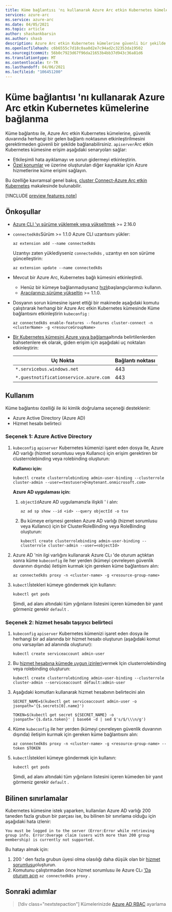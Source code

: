 ```yaml
---
title: Küme bağlantısı 'nı kullanarak Azure Arc etkin Kubernetes kümelerine bağlanma
services: azure-arc
ms.service: azure-arc
ms.date: 04/05/2021
ms.topic: article
author: shashankbarsin
ms.author: shasb
description: Azure Arc etkin Kubernetes kümelerine güvenli bir şekilde bağlanmak için küme bağlantısı 'nı kullanma
ms.openlocfilehash: c6b6555c7d18c0aa0d2e7c94ad2c32353da19502
ms.sourcegitcommit: 56b0c7923d67f96da21653b4bb37d943c36a81d6
ms.translationtype: MT
ms.contentlocale: tr-TR
ms.lasthandoff: 04/06/2021
ms.locfileid: "106451200"
---
```

# <a name="use-cluster-connect-to-connect-to-azure-arc-enabled-kubernetes-clusters"></a>Küme bağlantısı 'nı kullanarak Azure Arc etkin Kubernetes kümelerine bağlanma

Küme bağlantısı ile, Azure Arc etkin Kubernetes kümelerine, güvenlik duvarında herhangi bir gelen bağlantı noktasının etkinleştirilmesini gerektirmeden güvenli bir şekilde bağlanabilirsiniz. `apiserver`Arc etkin Kubernetes kümesine erişim aşağıdaki senaryoları sağlar:
* Etkileşimli hata ayıklamayı ve sorun gidermeyi etkinleştirin.
* [Özel konumlar](custom-locations.md) ve üzerine oluşturulan diğer kaynaklar için Azure hizmetlerine küme erişimi sağlayın.

Bu özelliğe kavramsal genel bakış, [cluster Connect-Azure Arc etkin Kubernetes](conceptual-cluster-connect.md) makalesinde bulunabilir.

[!INCLUDE [preview features note](./includes/preview/preview-callout.md)]

## <a name="prerequisites"></a>Önkoşullar   

- [Azure CLI 'yı sürüme yüklemek veya yükseltmek](https://docs.microsoft.com/cli/azure/install-azure-cli) >= 2.16.0

- `connectedk8s`Sürüm >= 1.1.0 Azure CLI uzantısını yükler:

    ```azurecli
    az extension add --name connectedk8s
    ```
  
    Uzantıyı zaten yüklediyseniz `connectedk8s` , uzantıyı en son sürüme güncelleştirin:
    
    ```azurecli
    az extension update --name connectedk8s
    ```

- Mevcut bir Azure Arc, Kubernetes bağlı kümesini etkinleştirdi.
    - Henüz bir kümeye bağlanmadıysanız [hızlı](quickstart-connect-cluster.md)başlangıçlarımızı kullanın.
    - [Aracılarınızı sürüme yükseltin](agent-upgrade.md#manually-upgrade-agents) >= 1.1.0.

- Dosyanın sorun kümesine işaret ettiği bir makinede aşağıdaki komutu çalıştırarak herhangi bir Azure Arc etkin Kubernetes kümesinde Küme bağlantısını etkinleştirin `kubeconfig` :

    ```azurecli
    az connectedk8s enable-features --features cluster-connect -n <clusterName> -g <resourceGroupName>
    ```

- [Bir Kubernetes kümesini Azure yaya bağlama](quickstart-connect-cluster.md#meet-network-requirements)altında belirtilenlerden bahsetenlere ek olarak, giden erişim için aşağıdaki uç noktaları etkinleştirin:

    | Uç Nokta | Bağlantı noktası |
    |----------------|-------|
    |`*.servicebus.windows.net` | 443 |
    |`*.guestnotificationservice.azure.com` | 443 |

## <a name="usage"></a>Kullanım

Küme bağlantısı özelliği ile iki kimlik doğrulama seçeneği desteklenir: 
* Azure Active Directory (Azure AD) 
* Hizmet hesabı belirteci

### <a name="option-1-azure-active-directory"></a>Seçenek 1: Azure Active Directory

1. `kubeconfig` `apiserver` Kubernetes kümenizi işaret eden dosya Ile, Azure AD varlığı (hizmet sorumlusu veya Kullanıcı) için erişim gerektiren bir clusterrolebinding veya rolebinding oluşturun:

    **Kullanıcı için:**
    
    ```console
    kubectl create clusterrolebinding admin-user-binding --clusterrole cluster-admin --user=<testuser>@<mytenant.onmicrosoft.com>
    ```

    **Azure AD uygulaması için:**

    1. `objectId`Azure AD uygulamanızla ilişkili ' i alın:

        ```azurecli
        az ad sp show --id <id> --query objectId -o tsv
        ```

    1. Bu kümeye erişmesi gereken Azure AD varlığı (hizmet sorumlusu veya Kullanıcı) için bir ClusterRoleBinding veya RoleBinding oluşturun:
       
        ```console
        kubectl create clusterrolebinding admin-user-binding --clusterrole cluster-admin --user=<objectId>
        ```

1. Azure AD 'nin ilgi varlığını kullanarak Azure CLı 'de oturum açtıktan sonra küme `kubeconfig` ile her yerden (kümeyi çevreleyen güvenlik duvarının dışında) iletişim kurmak için gereken küme bağlantısını alın:

    ```azurecli
    az connectedk8s proxy -n <cluster-name> -g <resource-group-name>
    ```

1. `kubectl`İstekleri kümeye göndermek için kullanın:

    ```console
    kubectl get pods
    ```
    
    Şimdi, ad alanı altındaki tüm yığınların listesini içeren kümeden bir yanıt görmeniz gerekir `default` .

### <a name="option-2-service-account-bearer-token"></a>Seçenek 2: hizmet hesabı taşıyıcı belirteci

1. `kubeconfig` `apiserver` Kubernetes kümenizi işaret eden dosya ile herhangi bir ad alanında bir hizmet hesabı oluşturun (aşağıdaki komut onu varsayılan ad alanında oluşturur):

    ```console
    kubectl create serviceaccount admin-user
    ```

1. Bu [hizmet hesabına kümede uygun izinleri](https://kubernetes.io/docs/reference/access-authn-authz/rbac/#kubectl-create-rolebinding)vermek Için clusterrolebinding veya rolebinding oluşturun:

    ```console
    kubectl create clusterrolebinding admin-user-binding --clusterrole cluster-admin --serviceaccount default:admin-user
    ```

1. Aşağıdaki komutları kullanarak hizmet hesabının belirtecini alın

    ```console
    SECRET_NAME=$(kubectl get serviceaccount admin-user -o jsonpath='{$.secrets[0].name}')
    ```

    ```console
    TOKEN=$(kubectl get secret ${SECRET_NAME} -o jsonpath='{$.data.token}' | base64 -d | sed $'s/$/\\\n/g')
    ```

1. Küme `kubeconfig` ile her yerden (kümeyi çevreleyen güvenlik duvarının dışında) iletişim kurmak için gereken küme bağlantısını alın:

    ```azurecli
    az connectedk8s proxy -n <cluster-name> -g <resource-group-name> --token $TOKEN
    ```

1. `kubectl`İstekleri kümeye göndermek için kullanın:

    ```console
    kubectl get pods
    ```

    Şimdi, ad alanı altındaki tüm yığınların listesini içeren kümeden bir yanıt görmeniz gerekir `default` .

## <a name="known-limitations"></a>Bilinen sınırlamalar

Kubernetes kümesine istek yaparken, kullanılan Azure AD varlığı 200 taneden fazla grubun bir parçası ise, bu bilinen bir sınırlama olduğu için aşağıdaki hata izlenir:

```console
You must be logged in to the server (Error:Error while retrieving group info. Error:Overage claim (users with more than 200 group membership) is currently not supported. 
```

Bu hatayı almak için:
1. 200 ' den fazla grubun üyesi olma olasılığı daha düşük olan bir [hizmet sorumlusu](https://docs.microsoft.com/cli/azure/create-an-azure-service-principal-azure-cli)oluşturun.
1. Komutunu çalıştırmadan önce hizmet sorumlusu ile Azure CLı ['Da oturum açın](https://docs.microsoft.com/cli/azure/create-an-azure-service-principal-azure-cli#sign-in-using-a-service-principal) `az connectedk8s proxy` .

## <a name="next-steps"></a>Sonraki adımlar

> [!div class="nextstepaction"]
> Kümelerinizde [Azure AD RBAC](azure-rbac.md) ayarlama